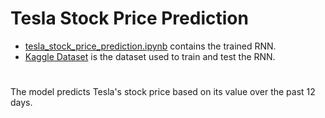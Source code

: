 # Tesla Stock Price Prediction
- [tesla_stock_price_prediction.ipynb](tesla_stock_price_prediction.ipynb) contains the trained RNN.
- [Kaggle Dataset](https://www.kaggle.com/datasets/jillanisofttech/tesla-stock-price) is the dataset used to train and test the RNN.
#
The model predicts Tesla's stock price based on its value over the past 12 days.
